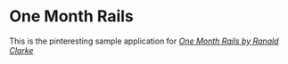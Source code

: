 # One Month Rails

This is the pinteresting sample application for
[*One Month Rails by Ranald Clarke*](http://www.onemonthrails.com)